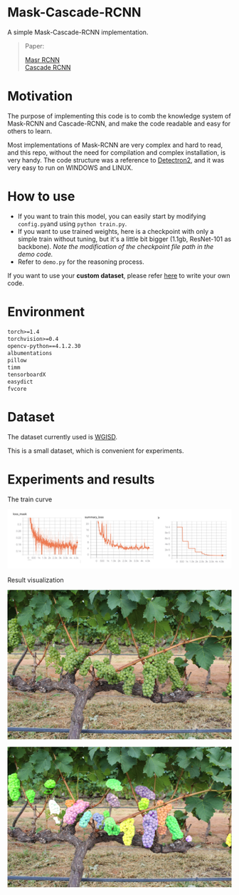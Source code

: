 # Mask-Cascade-RCNN

A simple Mask-Cascade-RCNN implementation.  

> Paper:
>
> [Masr RCNN](http://cn.arxiv.org/abs/1703.06870v3)  
> [Cascade RCNN](https://arxiv.org/abs/1712.00726)



# Motivation

The purpose of implementing this code is to comb the knowledge system of Mask-RCNN and Cascade-RCNN, and make the code readable and easy for others to learn. 

Most implementations of Mask-RCNN are very complex and hard to read, and this repo, without the need for compilation and complex installation, is very handy. The code structure was a reference to [Detectron2](https://github.com/facebookresearch/detectron2), and it was very easy to run on WINDOWS and LINUX.

# How to use
* If you want to train this model, you can easily start by modifying ```config.py```and using ```python train.py```.
* If you want to use trained weights, here is a checkpoint with only a simple train without tuning, but it's a little bit bigger (1.1gb, ResNet-101 as backbone). *Note the modification of the checkpoint file path in the demo code.*
* Refer to ```demo.py``` for the reasoning process.

If you want to use your **custom dataset**, please refer [here](https://github.com/gakkiri/Mask-Cascade-RCNN/blob/master/dataset/wgisd_dataset.py) to write your own code.

# Environment

```
torch>=1.4
torchvision>=0.4
opencv-python==4.1.2.30
albumentations
pillow
timm
tensorboardX
easydict
fvcore
```

# Dataset

The dataset currently used is [WGISD](https://github.com/thsant/wgisd).

This is a small dataset, which is convenient for experiments.

# Experiments and results

The train curve

![curve](https://github.com/gakkiri/Mask-Cascade-RCNN/blob/master/imgs/curve.png?raw=true)

Result visualization

![sample](https://github.com/gakkiri/Mask-Cascade-RCNN/blob/master/imgs/sample.jpg?raw=true)

![result](https://github.com/gakkiri/Mask-Cascade-RCNN/blob/master/imgs/result.jpg?raw=true)
